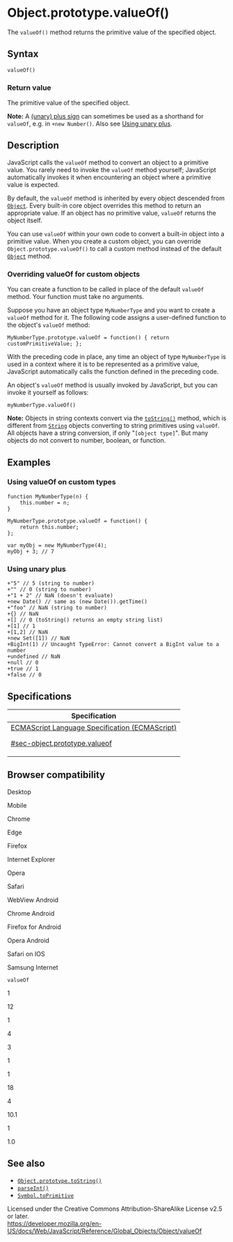 # Object.prototype.valueOf()

The `valueOf()` method returns the primitive value of the specified object.

## Syntax

    valueOf()

### Return value

The primitive value of the specified object.

**Note:** A [(unary) plus sign](https://developer.mozilla.org/en-US/docs/Web/JavaScript/Reference/Operators#unary_plus) can sometimes be used as a shorthand for `valueOf`, e.g. in `+new Number()`. Also see [Using unary plus](#using_unary_plus).

## Description

JavaScript calls the `valueOf` method to convert an object to a primitive value. You rarely need to invoke the `valueOf` method yourself; JavaScript automatically invokes it when encountering an object where a primitive value is expected.

By default, the `valueOf` method is inherited by every object descended from [`Object`](../object). Every built-in core object overrides this method to return an appropriate value. If an object has no primitive value, `valueOf` returns the object itself.

You can use `valueOf` within your own code to convert a built-in object into a primitive value. When you create a custom object, you can override `Object.prototype.valueOf()` to call a custom method instead of the default [`Object`](../object) method.

### Overriding valueOf for custom objects

You can create a function to be called in place of the default `valueOf` method. Your function must take no arguments.

Suppose you have an object type `MyNumberType` and you want to create a `valueOf` method for it. The following code assigns a user-defined function to the object's `valueOf` method:

    MyNumberType.prototype.valueOf = function() { return customPrimitiveValue; };

With the preceding code in place, any time an object of type `MyNumberType` is used in a context where it is to be represented as a primitive value, JavaScript automatically calls the function defined in the preceding code.

An object's `valueOf` method is usually invoked by JavaScript, but you can invoke it yourself as follows:

    myNumberType.valueOf()

**Note:** Objects in string contexts convert via the [`toString()`](tostring) method, which is different from [`String`](../string) objects converting to string primitives using `valueOf`. All objects have a string conversion, if only "`[object type]`". But many objects do not convert to number, boolean, or function.

## Examples

### Using valueOf on custom types

    function MyNumberType(n) {
        this.number = n;
    }

    MyNumberType.prototype.valueOf = function() {
        return this.number;
    };

    var myObj = new MyNumberType(4);
    myObj + 3; // 7

### Using unary plus

    +"5" // 5 (string to number)
    +"" // 0 (string to number)
    +"1 + 2" // NaN (doesn't evaluate)
    +new Date() // same as (new Date()).getTime()
    +"foo" // NaN (string to number)
    +{} // NaN
    +[] // 0 (toString() returns an empty string list)
    +[1] // 1
    +[1,2] // NaN
    +new Set([1]) // NaN
    +BigInt(1) // Uncaught TypeError: Cannot convert a BigInt value to a number
    +undefined // NaN
    +null // 0
    +true // 1
    +false // 0

## Specifications

<table><thead><tr class="header"><th>Specification</th></tr></thead><tbody><tr class="odd"><td><a href="https://tc39.es/ecma262/#sec-object.prototype.valueof">ECMAScript Language Specification (ECMAScript) 
<br/>

<span class="small">#sec-object.prototype.valueof</span></a></td></tr></tbody></table>

## Browser compatibility

Desktop

Mobile

Chrome

Edge

Firefox

Internet Explorer

Opera

Safari

WebView Android

Chrome Android

Firefox for Android

Opera Android

Safari on IOS

Samsung Internet

`valueOf`

1

12

1

4

3

1

1

18

4

10.1

1

1.0

## See also

-   [`Object.prototype.toString()`](tostring)
-   [`parseInt()`](../parseint)
-   [`Symbol.toPrimitive`](../symbol/toprimitive)

 
Licensed under the Creative Commons Attribution-ShareAlike License v2.5 or later.  
<a href="https://developer.mozilla.org/en-US/docs/Web/JavaScript/Reference/Global_Objects/Object/valueOf" class="_attribution-link">https://developer.mozilla.org/en-US/docs/Web/JavaScript/Reference/Global_Objects/Object/valueOf</a>
